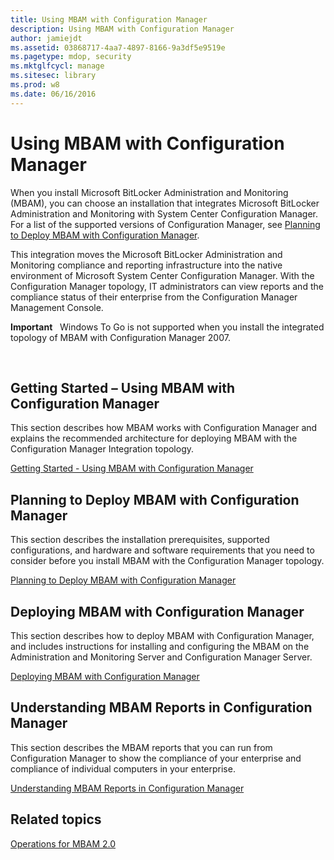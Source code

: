 ```yaml
---
title: Using MBAM with Configuration Manager
description: Using MBAM with Configuration Manager
author: jamiejdt
ms.assetid: 03868717-4aa7-4897-8166-9a3df5e9519e
ms.pagetype: mdop, security
ms.mktglfcycl: manage
ms.sitesec: library
ms.prod: w8
ms.date: 06/16/2016
---
```



# Using MBAM with Configuration Manager


When you install Microsoft BitLocker Administration and Monitoring (MBAM), you can choose an installation that integrates Microsoft BitLocker Administration and Monitoring with System Center Configuration Manager. For a list of the supported versions of Configuration Manager, see [Planning to Deploy MBAM with Configuration Manager](planning-to-deploy-mbam-with-configuration-manager-2.md).

This integration moves the Microsoft BitLocker Administration and Monitoring compliance and reporting infrastructure into the native environment of Microsoft System Center Configuration Manager. With the Configuration Manager topology, IT administrators can view reports and the compliance status of their enterprise from the Configuration Manager Management Console.

**Important**  
Windows To Go is not supported when you install the integrated topology of MBAM with Configuration Manager 2007.

 

## <a href="" id="getting-started---using-mbam-with-configuration-manager"></a>Getting Started – Using MBAM with Configuration Manager


This section describes how MBAM works with Configuration Manager and explains the recommended architecture for deploying MBAM with the Configuration Manager Integration topology.

[Getting Started - Using MBAM with Configuration Manager](getting-started---using-mbam-with-configuration-manager.md)

## Planning to Deploy MBAM with Configuration Manager


This section describes the installation prerequisites, supported configurations, and hardware and software requirements that you need to consider before you install MBAM with the Configuration Manager topology.

[Planning to Deploy MBAM with Configuration Manager](planning-to-deploy-mbam-with-configuration-manager-2.md)

## Deploying MBAM with Configuration Manager


This section describes how to deploy MBAM with Configuration Manager, and includes instructions for installing and configuring the MBAM on the Administration and Monitoring Server and Configuration Manager Server.

[Deploying MBAM with Configuration Manager](deploying-mbam-with-configuration-manager-mbam2.md)

## Understanding MBAM Reports in Configuration Manager


This section describes the MBAM reports that you can run from Configuration Manager to show the compliance of your enterprise and compliance of individual computers in your enterprise.

[Understanding MBAM Reports in Configuration Manager](understanding-mbam-reports-in-configuration-manager.md)

## Related topics


[Operations for MBAM 2.0](operations-for-mbam-20-mbam-2.md)

 

 





